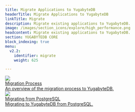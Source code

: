 ```yaml
---
title: Migrate Applications to YugabyteDB 
headerTitle: Migrate Applications to YugabyteDB
linkTitle: Migrate
description: Migrate existing applications to YugabyteDB.
image: /images/section_icons/explore/high_performance.png
headcontent: Migrate existing applications to YugabyteDB.
section: YUGABYTEDB CORE
block_indexing: true
menu:
  v2.2:
    identifier: migrate
    weight: 625

---
```


<div class="row">

  <div class="col-12 col-md-6 col-lg-12 col-xl-6">
    <a class="section-link icon-offset" href="migration-process-overview/">
      <div class="head">
        <img class="icon" src="/images/section_icons/explore/high_performance.png" aria-hidden="true" />
        <div class="title">Migration Process</div>
      </div>
      <div class="body">
        An overview of the migration process to YugabyteDB.
      </div>
    </a>
  </div>

  <div class="col-12 col-md-6 col-lg-12 col-xl-6">
    <a class="section-link icon-offset" href="migrate-from-postgresql/">
      <div class="head">
        <img class="icon" src="/images/section_icons/explore/high_performance.png" aria-hidden="true" />
        <div class="title">Migrating from PostgreSQL</div>
      </div>
      <div class="body">
        Migrating to YugabyteDB from PostgreSQL.
      </div>
    </a>
  </div>


</div>
